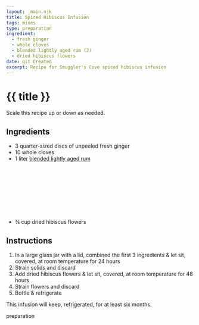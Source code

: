 ```yaml
---
layout: _main.njk
title: Spiced Hibiscus Infusion
tags: mixes
type: preparation
ingredient:
  - fresh ginger
  - whole cloves
  - blended lightly aged rum (2)
  - dried hibiscus flowers
date: git Created
excerpt: Recipe for Smuggler's Cove spiced hibiscus infusion
---
```


<!-- markdownlint-disable MD025 -->
# {{ title }}
<!-- markdownlint-enable MD025 -->

<tiki-callout type="tip">

  Scale this recipe up or down as needed.

</tiki-callout>

## Ingredients

* 3 quarter-sized discs of unpeeled fresh ginger
* 10 whole cloves
* 1 liter [blended lightly aged rum](/rums/04-rum-blended-lightly-aged/)<icon-l space="1em" class="bigger" label="(2)"><span class="with-icon"><svg class="icon"><use href="/assets/images/icons/circle-2.svg#circle-2"></use></svg></span></icon-l>
* &frac34; cup dried hibiscus flowers

## Instructions

1. In a large glass jar with a lid, combined the first 3 ingredients & let sit, covered, at room temperature for 24 hours
2. Strain solids and discard
3. Add dried hibiscus flowers & let sit, covered, at room temperature for 48 hours
4. Strain flowers and discard
5. Bottle & refrigerate

<tiki-callout type="note">

  This infusion will keep, refrigerated, for at least six months.

</tiki-callout>

<div
  class="sr-only"
  data-cat[0]="Preparation"
  data-ingredient[0]="Blended lightly aged rum [2]"
  data-ingredient[1]="Ginger, fresh"
  data-ingredient[2]="Cloves, whole"
  data-ingredient[3]="Hibiscus flowers, dried"
  data-pagefind-filter="
    Category[data-cat[0]],
    Ingredient[data-ingredient[0]],
    Ingredient[data-ingredient[1]],
    Ingredient[data-ingredient[2]],
    Ingredient[data-ingredient[3]],
    Liquor[data-ingredient[0]],
    Pantry[data-ingredient[1]],
    Pantry[data-ingredient[2]],
    Pantry[data-ingredient[3]]
  "
>
</div>

<div class="keywords" aria-hidden>preparation</div>
